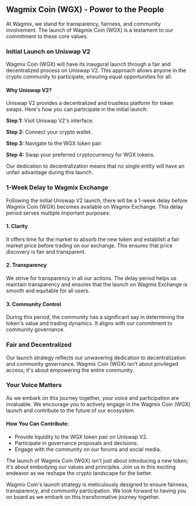 ## Wagmix Coin (WGX) - Power to the People

At Wagmix, we stand for transparency, fairness, and community involvement. The launch of Wagmix Coin (WGX) is a testament to our commitment to these core values.

### Initial Launch on Uniswap V2

Wagmix Coin (WGX) will have its inaugural launch through a fair and decentralized process on Uniswap V2. This approach allows anyone in the crypto community to participate, ensuring equal opportunities for all.

#### Why Uniswap V2?

Uniswap V2 provides a decentralized and trustless platform for token swaps. Here's how you can participate in the initial launch:

**Step 1:** Visit Uniswap V2's interface.

**Step 2:** Connect your crypto wallet.

**Step 3:** Navigate to the WGX token pair.

**Step 4:** Swap your preferred cryptocurrency for WGX tokens.

Our dedication to decentralization means that no single entity will have an unfair advantage during this launch.

### 1-Week Delay to Wagmix Exchange

Following the initial Uniswap V2 launch, there will be a 1-week delay before Wagmix Coin (WGX) becomes available on Wagmix Exchange. This delay period serves multiple important purposes:

#### 1. Clarity

It offers time for the market to absorb the new token and establish a fair market price before trading on our exchange. This ensures that price discovery is fair and transparent.

#### 2. Transparency

We strive for transparency in all our actions. The delay period helps us maintain transparency and ensures that the launch on Wagmix Exchange is smooth and equitable for all users.

#### 3. Community Control

During this period, the community has a significant say in determining the token's value and trading dynamics. It aligns with our commitment to community governance.

### Fair and Decentralized

Our launch strategy reflects our unwavering dedication to decentralization and community governance. Wagmix Coin (WGX) isn't about privileged access; it's about empowering the entire community.

### Your Voice Matters

As we embark on this journey together, your voice and participation are invaluable. We encourage you to actively engage in the Wagmix Coin (WGX) launch and contribute to the future of our ecosystem.

#### How You Can Contribute:

- Provide liquidity to the WGX token pair on Uniswap V2.
- Participate in governance proposals and decisions.
- Engage with the community on our forums and social media.

The launch of Wagmix Coin (WGX) isn't just about introducing a new token; it's about embodying our values and principles. Join us in this exciting endeavor as we reshape the crypto landscape for the better.

Wagmix Coin's launch strategy is meticulously designed to ensure fairness, transparency, and community participation. We look forward to having you on board as we embark on this transformative journey together.
